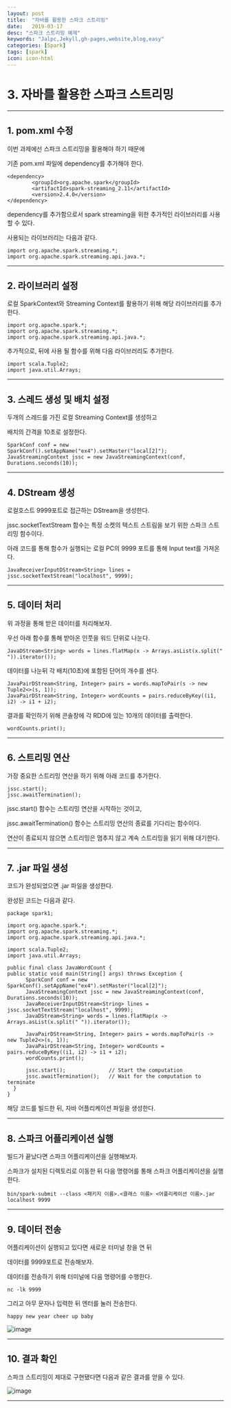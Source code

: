 ```yaml
---
layout: post
title:  "자바를 활용한 스파크 스트리밍"
date:   2019-03-17
desc: "스파크 스트리밍 예제"
keywords: "Jalpc,Jekyll,gh-pages,website,blog,easy"
categories: [Spark]
tags: [spark]
icon: icon-html
---
```

# __3. 자바를 활용한 스파크 스트리밍__
---

## __1. pom.xml 수정__


이번 과제에선 스파크 스트리밍을 활용해야 하기 때문에

기존 pom.xml 파일에 dependency를 추가해야 한다.
~~~
<dependency>
    	<groupId>org.apache.spark</groupId>
    	<artifactId>spark-streaming_2.11</artifactId>
    	<version>2.4.0</version>
</dependency>
~~~
dependency를 추가함으로서 spark streaming을 위한 추가적인 라이브러리를 사용할 수 있다. 

사용되는 라이브러리는 다음과 같다.
~~~
import org.apache.spark.streaming.*;
import org.apache.spark.streaming.api.java.*;
~~~


---
## __2. 라이브러리 설정__


로컬 SparkContext와 Streaming Context를 활용하기 위해 해당 라이브러리를 추가한다.
~~~
import org.apache.spark.*;
import org.apache.spark.streaming.*;
import org.apache.spark.streaming.api.java.*;
~~~
추가적으로, 뒤에 사용 될 함수를 위해 다음 라이브러리도 추가한다.
~~~
import scala.Tuple2;
import java.util.Arrays;
~~~


---
## __3. 스레드 생성 및 배치 설정__


두개의 스레드를 가진 로컬 Streaming Context를 생성하고

배치의 간격을 10초로 설정한다. 
~~~
SparkConf conf = new SparkConf().setAppName("ex4").setMaster("local[2]");
JavaStreamingContext jssc = new JavaStreamingContext(conf, Durations.seconds(10));
~~~


---
## __4. DStream 생성__


로컬호스트 9999포트로 접근하는 DStream을 생성한다. 

jssc.socketTextStream 함수는 특정 소켓의 텍스트 스트림을 보기 위한 스파크 스트리밍 함수이다.

아래 코드를 통해 함수가 실행되는 로컬 PC의 9999 포트를 통해 Input text를 가져온다.
~~~
JavaReceiverInputDStream<String> lines = jssc.socketTextStream("localhost", 9999);
~~~


---
## __5. 데이터 처리__


위 과정을 통해 받은 데이터를 처리해보자. 

우선 아래 함수를 통해 받아온 인풋을 워드 단위로 나눈다.
~~~
JavaDStream<String> words = lines.flatMap(x -> Arrays.asList(x.split(" ")).iterator());
~~~
데이터를 나눈뒤 각 배치(10초)에 포함된 단어의 개수를 센다.
~~~
JavaPairDStream<String, Integer> pairs = words.mapToPair(s -> new Tuple2<>(s, 1));
JavaPairDStream<String, Integer> wordCounts = pairs.reduceByKey((i1, i2) -> i1 + i2);
~~~
결과를 확인하기 위해 콘솔창에 각 RDD에 있는 10개의 데이터를 출력한다.
~~~
wordCounts.print();
~~~


---
## __6. 스트리밍 연산__


가장 중요한 스트리밍 연산을 하기 위해 아래 코드를 추가한다.
~~~
jssc.start();
jssc.awaitTermination();
~~~
jssc.start() 함수는 스트리밍 연산을 시작하는 것이고,

jssc.awaitTermination() 함수는 스트리밍 연산의 종료를 기다리는 함수이다. 

연산이 종료되지 않으면 스트리밍은 멈추지 않고 계속 스트리밍을 읽기 위해 대기한다.


---
## __7. .jar 파일 생성__


코드가 완성되었으면 .jar 파일을 생성한다.

완성된 코드는 다음과 같다.
~~~
package spark1;

import org.apache.spark.*;
import org.apache.spark.streaming.*;
import org.apache.spark.streaming.api.java.*;

import scala.Tuple2;
import java.util.Arrays;

public final class JavaWordCount {
public static void main(String[] args) throws Exception {
	  SparkConf conf = new SparkConf().setAppName("ex4").setMaster("local[2]");
	  JavaStreamingContext jssc = new JavaStreamingContext(conf, Durations.seconds(10));
	  JavaReceiverInputDStream<String> lines = jssc.socketTextStream("localhost", 9999);
	  JavaDStream<String> words = lines.flatMap(x -> Arrays.asList(x.split(" ")).iterator());
	  
	  JavaPairDStream<String, Integer> pairs = words.mapToPair(s -> new Tuple2<>(s, 1));
	  JavaPairDStream<String, Integer> wordCounts = pairs.reduceByKey((i1, i2) -> i1 + i2);
	  wordCounts.print();
	  
	  jssc.start();              // Start the computation
	  jssc.awaitTermination();   // Wait for the computation to terminate
  }
}
~~~
해당 코드를 빌드한 뒤, 자바 어플리케이션 파일을 생성한다.


---
## __8. 스파크 어플리케이션 실행__


빌드가 끝났다면 스파크 어플리케이션을 실행해보자. 

스파크가 설치된 디렉토리로 이동한 뒤 다음 명령어를 통해 스파크 어플리케이션을 실행한다.
~~~
bin/spark-submit --class <패키지 이름>.<클래스 이름> <어플리케이션 이름>.jar localhost 9999
~~~


---
## __9. 데이터 전송__


어플리케이션이 실행되고 있다면 새로운 터미널 창을 연 뒤

데이터를 9999포트로 전송해보자. 

데이터를 전송하기 위해 터미널에 다음 명령어를 수행한다.
~~~
nc -lk 9999
~~~
그리고 아무 문자나 입력한 뒤 엔터를 눌러 전송한다.
~~~
happy new year cheer up baby
~~~
![image](/images/nc_lk.png)


---
## __10. 결과 확인__


스파크 스트리밍이 제대로 구현됐다면 다음과 같은 결과를 얻을 수 있다. 


![image](/images/output.png)


---
